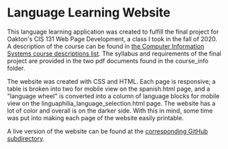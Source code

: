 # Language Learning Website

This language learning application was created to fulfill the final project for Oakton's CIS 131 Web Page Development, a class I took in the fall of 2020. A description of the course can be found in [the Computer Information Systems course descriptions list](https://catalog.oakton.edu/course-descriptions/course-descriptions-discipline/cis/). The syllabus and requirements of the final project are provided in the two pdf documents found in the course_info folder.

The website was created with CSS and HTML. Each page is responsive; a table is broken into two for mobile view on the spanish.html page, and a "language wheel" is converted into a column of language blocks for mobile view on the linguaphilia_language_selection.html page. The website has a lot of color and overall is on the darker side. With this in mind, some time was put into making each page of the website easily printable.

A live version of the website can be found at the [corresponding GitHub subdirectory](john-albright.github.io/language-learning-website).